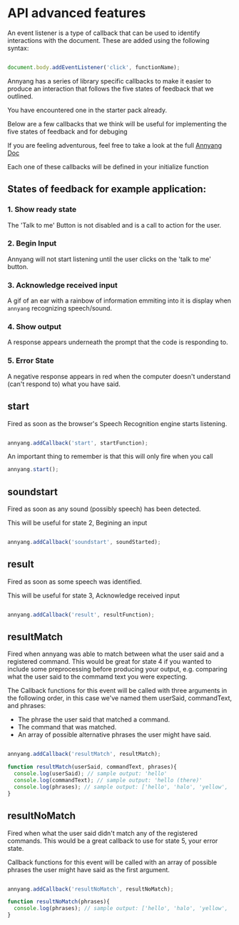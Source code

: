 # API advanced features

<!-- 
Start by showing exmample that is in the starter pack, bring up eliza and it's novelty, what it illuminated about humans expectations for computers/companionships

https://www.youtube.com/watch?v=RMK9AphfLco
-->

<!-- Explain front end 
  - button to start
  - indication that it is listening
  - indication that a result is processed
  - an indication if the computer can't respond
  - a way to exit the interaction
-->


<!-- So before we jump into any of the javascript on the back end can anyone tell me what an event listener is, what is a callback? -->

An event listener is a type of callback that can be used to identify interactions with the document. These are added using the following syntax:
```javascript

document.body.addEventListener('click', functionName);

```

Annyang has a series of library specific callbacks to make it easier to produce an interaction that follows the five states of feedback that we outlined.

You have encountered one in the starter pack already.

Below are a few callbacks that we think will be useful for implementing the five states of feedback and for debuging
 
If you are feeling adventurous, feel free to take a look at the full [Annyang Doc](https://github.com/TalAter/annyang/blob/master/docs/README.md)

Each one of these callbacks will be defined in your initialize function

<!-- heading back to the front end lets go over the the front end and identify the states of feedback that are present.
-->

## States of feedback for example application:

### 1. Show ready state
The 'Talk to me' Button is not disabled and is a call to action for the user.

### 2. Begin Input
Annyang will not start listening until the user clicks on the 'talk to me' button.

### 3. Acknowledge received input
A gif of an ear with a rainbow of information emmiting into it is display when `annyang` recognizing speech/sound.

### 4. Show output
A response appears underneath the prompt that the code is responding to.

### 5. Error State
A negative response appears in red when the computer doesn't understand (can't respond to) what you have said.

<!-- So now that we know what each element of the front end does we can go back into our javascript and define some global variable for elements that we will need to access between many functions -->


<!-- Go Over Global variable by talking about what elements we will be interacting within the javascript file -->

<!-- 
  add click event listener to start annyang

  disable the button when annyang starts

  show ear gif on soundstart

  result function

  show that working

  define result function

  annyang.abort() in result function

  button remove class disabled

  you said doesn't clear, where should we clear it?

  gif of ear immediately appear when you click regardless of whether sound is detected.

  - start annyang function, clears disabled state and display of gif

  - get annyang to stop with button

  - showing output,
  - two types of output, response and error
  - start with response
  - develop generic function to put response into html
  - use generic response to handle callback for resultNoMatch 
 -->  



## start
Fired as soon as the browser's Speech Recognition engine starts listening.

```javascript

annyang.addCallback('start', startFunction);

```

An important thing to remember is that this will only fire when you call
```javascript
annyang.start();
```

## soundstart
Fired as soon as any sound (possibly speech) has been detected.

This will be useful for state 2, Begining an input

```javascript

annyang.addCallback('soundstart', soundStarted);

```

## result
Fired as soon as some speech was identified. 

This will be useful for state 3, Acknowledge received input

```javascript

annyang.addCallback('result', resultFunction);

```

## resultMatch
Fired when annyang was able to match between what the user said and a registered command. This would be great for state 4 if you wanted to include some preprocessing before producing your output, e.g. comparing what the user said to the commamd text you were expecting.

The Callback functions for this event will be called with three arguments in the following order, in this case we've named them userSaid, commandText, and phrases:

- The phrase the user said that matched a command.
- The command that was matched.
- An array of possible alternative phrases the user might have said.

```javascript

annyang.addCallback('resultMatch', resultMatch);

function resultMatch(userSaid, commandText, phrases){
  console.log(userSaid); // sample output: 'hello'
  console.log(commandText); // sample output: 'hello (there)'
  console.log(phrases); // sample output: ['hello', 'halo', 'yellow', 'polo', 'hello kitty']
}

```

## resultNoMatch
Fired when what the user said didn't match any of the registered commands. This would be a great callback to use for state 5, your error state.

Callback functions for this event will be called with an array of possible phrases the user might have said as the first argument.

```javascript

annyang.addCallback('resultNoMatch', resultNoMatch);

function resultNoMatch(phrases){
  console.log(phrases); // sample output: ['hello', 'halo', 'yellow', 'polo', 'hello kitty']
}

```